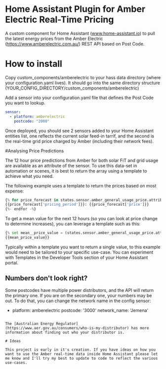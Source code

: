 # Home Assistant Plugin for Amber Electric Real-Time Pricing

A custom component for Home Assistant (www.home-assistant.io) to pull the latest energy prices from the Amber Electric (https://www.amberelectric.com.au/) REST API based on Post Code.

# How to install

Copy custom_components/amberelectric to your hass data directory (where your configuration.yaml lives). It should go into the same directory structure (YOUR_CONFIG_DIRECTORY/custom_components/amberelectric)

Add a sensor into your configuration.yaml file that defines the Post Code you want to lookup.

```yaml
sensor:
  - platform: amberelectric
    postcode: "2000"
```

Once deployed, you should see 2 sensors added to your Home Assistant entities list, one reflects the current solar feed-in tarrif, and the second is the real-time grid price charged by Amber (including their network fees).

#Analysing Price Predictions

The 12 hour price predictions from Amber for both solar FiT and grid usage are available as an attribute of the sensor. To use this data-set in automation or scenes, it is best to return the array using a template to achieve what you need.

The following example uses a template to return the prices based on most expense:

```python
{% for price_forecast in states.sensor.amber_general_usage_price.attributes["price_forcecast"] | sort(attribute='price') | reverse %}
{{price_forecast['pricing_period']}}: {{price_forecast['price']}}
{%- endfor -%}
```

To get a mean value for the next 12 hours (so you can look at price change to determine increases), you can leverage a template such as this:

```python
{% set mean__price_value = (states.sensor.amber_general_usage_price.attributes["price_forcecast"] | sum(attribute='price')) /states.sensor.amber_general_usage_price.attributes["price_forcecast"] | length()   %}
{{mean_price_value}}
```

Typically within a template you want to return a single value, to this example would need to be tailored to your specific use-case. You can experiment with Templates in the Developer Tools section of your Home Assistant portal.

## Numbers don't look right?

Some postcodes have multiple power distributors, and the API will return the primary one. If you are on the secondary one, your numbers may be out. To do that, you can change the network name in the config
sensor:

- platform: amberelectric
  postcode: '3000'
  network_name: 'Jemena'

```

The [Australian Energy Regulator](https://www.aer.gov.au/consumers/who-is-my-distributor) has more information about finding out who your distributor is.

# Ideas

This project is early in it's creation. If you have ideas on how you want to use the Amber real-time data inside Home Assistant please let me know and I'll try my best to update to code to reflect the various use-cases.
```
